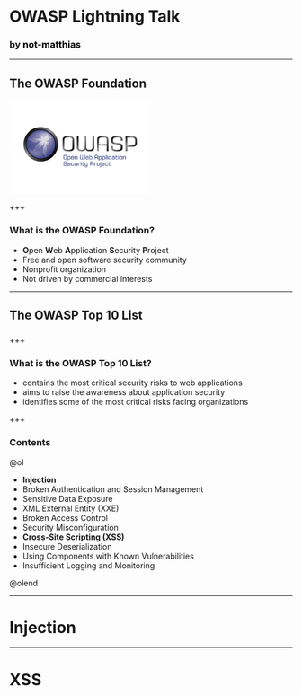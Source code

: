 
[//]: # (Topics:)
[//]: # (What is OWASP?)
[//]: # (OWASP Top 10)
[//]: # (Injection)
[//]: # (XSS)



# OWASP Lightning Talk
### by <a href="https://github.com/not-matthias" style="text-decoration:none; color: black">not-matthias</a>

---

## The OWASP Foundation

<img src="./owasp-logo.png" width="50%" height="50%" align="middle">

+++ 

### What is the OWASP Foundation?

- **O**pen **W**eb **A**pplication **S**ecurity **P**roject
- Free and open software security community
- Nonprofit organization
- Not driven by commercial interests

--- 

## The OWASP Top 10 List
 
### 

+++

### What is the OWASP Top 10 List?

- contains the most critical security risks to web applications
- aims to raise the awareness about application security
- identifies some of the most critical risks facing organizations

+++

### Contents

@ol

- **Injection**
- Broken Authentication and Session Management
- Sensitive Data Exposure
- XML External Entity (XXE)
- Broken Access Control
- Security Misconfiguration
- **Cross-Site Scripting (XSS)**
- Insecure Deserialization
- Using Components with Known Vulnerabilities
- Insufficient Logging and Monitoring

@olend

--- 

# Injection



--- 

# XSS


